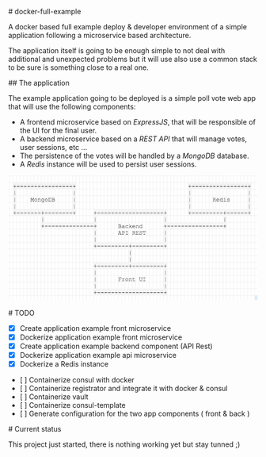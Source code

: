# docker-full-example

A docker based full example deploy & developer environment of a simple
application following a microservice based architecture.

The application itself is going to be enough simple to not deal with
additional and unexpected problems but it will use also use a common stack to
be sure is something close to a real one.

## The application

The example application going to be deployed is a simple poll vote web app
that will use the following components:

* A frontend microservice based on *ExpressJS*, that will be responsible of
  the UI for the final user.
* A backend microservice based on a *REST API* that will manage votes,
  user sessions, etc ...
* The persistence of the votes will be handled by a *MongoDB* database.
* A *Redis* instance will be used to persist user sessions.

![Application Arquitecture](docs/fig1.png)



# TODO

- [x] Create application example front microservice
- [x] Dockerize application example front microservice
- [x] Create application example backend component (API Rest)
- [x] Dockerize application example api microservice
- [x] Dockerize a Redis instance
- [ ] Containerize consul with docker
- [ ] Containerize registrator and integrate it with docker & consul
- [ ] Containerize vault
- [ ] Containerize consul-template
- [ ] Generate configuration for the two app components ( front & back )

# Current status

This project just started, there is nothing working yet but stay tunned ;)
